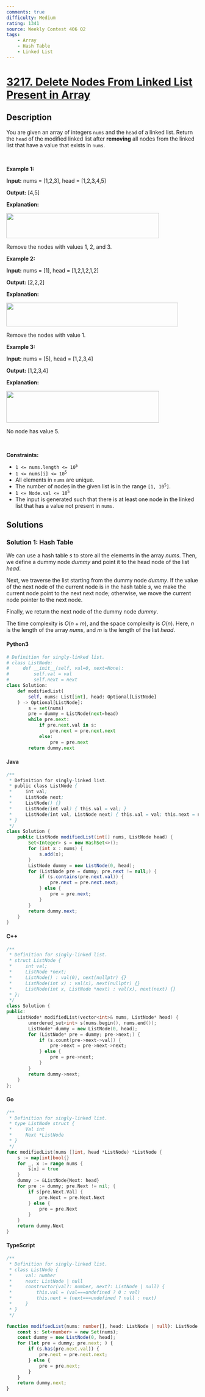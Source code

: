 ```yaml
---
comments: true
difficulty: Medium
rating: 1341
source: Weekly Contest 406 Q2
tags:
    - Array
    - Hash Table
    - Linked List
---
```


<!-- problem:start -->

# [3217. Delete Nodes From Linked List Present in Array](https://leetcode.com/problems/delete-nodes-from-linked-list-present-in-array)

## Description

<!-- description:start -->

<p>You are given an array of integers <code>nums</code> and the <code>head</code> of a linked list. Return the <code>head</code> of the modified linked list after <strong>removing</strong> all nodes from the linked list that have a value that exists in <code>nums</code>.</p>

<p>&nbsp;</p>
<p><strong class="example">Example 1:</strong></p>

<div class="example-block">
<p><strong>Input:</strong> <span class="example-io">nums = [1,2,3], head = [1,2,3,4,5]</span></p>

<p><strong>Output:</strong> <span class="example-io">[4,5]</span></p>

<p><strong>Explanation:</strong></p>

<p><strong><img alt="" src="https://fastly.jsdelivr.net/gh/doocs/leetcode@main/solution/3200-3299/3217.Delete%20Nodes%20From%20Linked%20List%20Present%20in%20Array/images/linkedlistexample0.png" style="width: 400px; height: 66px;" /></strong></p>

<p>Remove the nodes with values 1, 2, and 3.</p>
</div>

<p><strong class="example">Example 2:</strong></p>

<div class="example-block">
<p><strong>Input:</strong> <span class="example-io">nums = [1], head = [1,2,1,2,1,2]</span></p>

<p><strong>Output:</strong> <span class="example-io">[2,2,2]</span></p>

<p><strong>Explanation:</strong></p>

<p><img alt="" src="https://fastly.jsdelivr.net/gh/doocs/leetcode@main/solution/3200-3299/3217.Delete%20Nodes%20From%20Linked%20List%20Present%20in%20Array/images/linkedlistexample1.png" style="height: 62px; width: 450px;" /></p>

<p>Remove the nodes with value 1.</p>
</div>

<p><strong class="example">Example 3:</strong></p>

<div class="example-block">
<p><strong>Input:</strong> <span class="example-io">nums = [5], head = [1,2,3,4]</span></p>

<p><strong>Output:</strong> <span class="example-io">[1,2,3,4]</span></p>

<p><strong>Explanation:</strong></p>

<p><strong><img alt="" src="https://fastly.jsdelivr.net/gh/doocs/leetcode@main/solution/3200-3299/3217.Delete%20Nodes%20From%20Linked%20List%20Present%20in%20Array/images/linkedlistexample2.png" style="width: 400px; height: 83px;" /></strong></p>

<p>No node has value 5.</p>
</div>

<p>&nbsp;</p>
<p><strong>Constraints:</strong></p>

<ul>
	<li><code>1 &lt;= nums.length &lt;= 10<sup>5</sup></code></li>
	<li><code>1 &lt;= nums[i] &lt;= 10<sup>5</sup></code></li>
	<li>All elements in <code>nums</code> are unique.</li>
	<li>The number of nodes in the given list is in the range <code>[1, 10<sup>5</sup>]</code>.</li>
	<li><code>1 &lt;= Node.val &lt;= 10<sup>5</sup></code></li>
	<li>The input is generated such that there is at least one node in the linked list that has a value not present in <code>nums</code>.</li>
</ul>

<!-- description:end -->

## Solutions

<!-- solution:start -->

### Solution 1: Hash Table

We can use a hash table $\textit{s}$ to store all the elements in the array $\textit{nums}$. Then, we define a dummy node $\textit{dummy}$ and point it to the head node of the list $\textit{head}$.

Next, we traverse the list starting from the dummy node $\textit{dummy}$. If the value of the next node of the current node is in the hash table $\textit{s}$, we make the current node point to the next next node; otherwise, we move the current node pointer to the next node.

Finally, we return the next node of the dummy node $\textit{dummy}$.

The time complexity is $O(n + m)$, and the space complexity is $O(n)$. Here, $n$ is the length of the array $\textit{nums}$, and $m$ is the length of the list $\textit{head}$.

<!-- tabs:start -->

#### Python3

```python
# Definition for singly-linked list.
# class ListNode:
#     def __init__(self, val=0, next=None):
#         self.val = val
#         self.next = next
class Solution:
    def modifiedList(
        self, nums: List[int], head: Optional[ListNode]
    ) -> Optional[ListNode]:
        s = set(nums)
        pre = dummy = ListNode(next=head)
        while pre.next:
            if pre.next.val in s:
                pre.next = pre.next.next
            else:
                pre = pre.next
        return dummy.next
```

#### Java

```java
/**
 * Definition for singly-linked list.
 * public class ListNode {
 *     int val;
 *     ListNode next;
 *     ListNode() {}
 *     ListNode(int val) { this.val = val; }
 *     ListNode(int val, ListNode next) { this.val = val; this.next = next; }
 * }
 */
class Solution {
    public ListNode modifiedList(int[] nums, ListNode head) {
        Set<Integer> s = new HashSet<>();
        for (int x : nums) {
            s.add(x);
        }
        ListNode dummy = new ListNode(0, head);
        for (ListNode pre = dummy; pre.next != null;) {
            if (s.contains(pre.next.val)) {
                pre.next = pre.next.next;
            } else {
                pre = pre.next;
            }
        }
        return dummy.next;
    }
}
```

#### C++

```cpp
/**
 * Definition for singly-linked list.
 * struct ListNode {
 *     int val;
 *     ListNode *next;
 *     ListNode() : val(0), next(nullptr) {}
 *     ListNode(int x) : val(x), next(nullptr) {}
 *     ListNode(int x, ListNode *next) : val(x), next(next) {}
 * };
 */
class Solution {
public:
    ListNode* modifiedList(vector<int>& nums, ListNode* head) {
        unordered_set<int> s(nums.begin(), nums.end());
        ListNode* dummy = new ListNode(0, head);
        for (ListNode* pre = dummy; pre->next;) {
            if (s.count(pre->next->val)) {
                pre->next = pre->next->next;
            } else {
                pre = pre->next;
            }
        }
        return dummy->next;
    }
};
```

#### Go

```go
/**
 * Definition for singly-linked list.
 * type ListNode struct {
 *     Val int
 *     Next *ListNode
 * }
 */
func modifiedList(nums []int, head *ListNode) *ListNode {
	s := map[int]bool{}
	for _, x := range nums {
		s[x] = true
	}
	dummy := &ListNode{Next: head}
	for pre := dummy; pre.Next != nil; {
		if s[pre.Next.Val] {
			pre.Next = pre.Next.Next
		} else {
			pre = pre.Next
		}
	}
	return dummy.Next
}
```

#### TypeScript

```ts
/**
 * Definition for singly-linked list.
 * class ListNode {
 *     val: number
 *     next: ListNode | null
 *     constructor(val?: number, next?: ListNode | null) {
 *         this.val = (val===undefined ? 0 : val)
 *         this.next = (next===undefined ? null : next)
 *     }
 * }
 */

function modifiedList(nums: number[], head: ListNode | null): ListNode | null {
    const s: Set<number> = new Set(nums);
    const dummy = new ListNode(0, head);
    for (let pre = dummy; pre.next; ) {
        if (s.has(pre.next.val)) {
            pre.next = pre.next.next;
        } else {
            pre = pre.next;
        }
    }
    return dummy.next;
}
```

<!-- tabs:end -->

<!-- solution:end -->

<!-- problem:end -->
